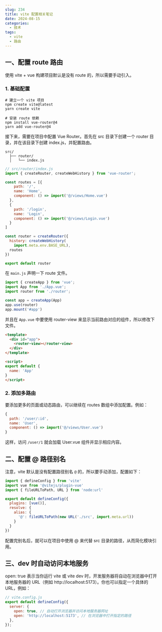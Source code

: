 ```yaml
---
slug: 234
title: vite 配置相关笔记
date: 2024-08-15
categories: 
  - 技术
tags: 
  - vite
  - 路由
---
```


## 一、配置 route 路由

使用 vite + vue 构建项目默认是没有 route 的，所以需要手动引入。

### 1. 基础配置

```shell
# 建立一个 vite 项目
npm create vite@latest
yarn create vite

# 安装 route 依赖
npm install vue-router@4
yarn add vue-router@4
```

接下来，需要在项目中配置 Vue Router。首先在 src 目录下创建一个 router 目录，并在该目录下创建 index.js，并配置路由。

```shell
src/
  ├── router/
  │   └── index.js
```

```js
// src/router/index.js
import { createRouter, createWebHistory } from 'vue-router';

const routes = [{
    path: '/',
    name: 'Home',
    component: () => import('@/views/Home.vue')
  },
  {
    path: '/login',
    name: 'Login',
    component: () => import('@/views/Login.vue')
  }
]

const router = createRouter({
  history: createWebHistory(
    import.meta.env.BASE_URL),
  routes
})

export default router
```

在 `main.js` 声明一下 route 文件。

```js
import { createApp } from 'vue';
import App from './App.vue';
import router from './router';

const app = createApp(App)
app.use(router)
app.mount('#app')
```

并且在 `App.vue` 中要使用 router-view 来显示当前路由对应的组件，所以修改下文件。

```html
<template>
  <div id="app">
    <router-view></router-view>
  </div>
</template>

<script>
export default {
  name: 'App'
}
</script>
```

### 2. 添加多路由

要添加更多的页面或动态路由，可以继续在 routes 数组中添加配置。例如：

```js
{
  path: '/user/:id',
  name: 'User',
  component: () => import('@/views/User.vue')
}
```

这样，访问 `/user/1` 就会加载 User.vue 组件并显示相应内容。

## 二、配置 @ 路径别名

注意，vite 默认是没有配置路径别名 `@` 的，所以要手动添加，配置如下：

```js
import { defineConfig } from 'vite'
import vue from '@vitejs/plugin-vue'
import { fileURLToPath, URL } from 'node:url'

export default defineConfig({
  plugins: [vue()],
  resolve: {
    alias: {
      '@': fileURLToPath(new URL('./src', import.meta.url))
    }
  }
})
```

配置完别名后，就可以在项目中使用 @ 来代替 src 目录的路径，从而简化模块引用。

## 三、dev 时自动访问本地服务

open: true 表示当你运行 vite 或 vite dev 时，开发服务器将自动在浏览器中打开本地服务器的 URL（例如 http://localhost:5173）。你也可以指定一个具体的 URL，例如：

```js
// vite.config.js
export default defineConfig({
  server: {
    open: true, // 自动打开浏览器并访问本地服务器网址
    open: 'http://localhost:5173', // 在浏览器中打开指定的路径
  },
});
```